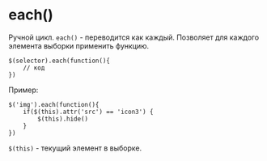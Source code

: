# each()
Ручной цикл. `each()` - переводится как каждый. Позволяет для каждого элемента выборки применить функцию.

    $(selector).each(function(){
        // код
    })

Пример:

    $('img').each(function(){
        if($(this).attr('src') == 'icon3') {
            $(this).hide()
        }
    })

`$(this)` - текущий элемент в выборке.
